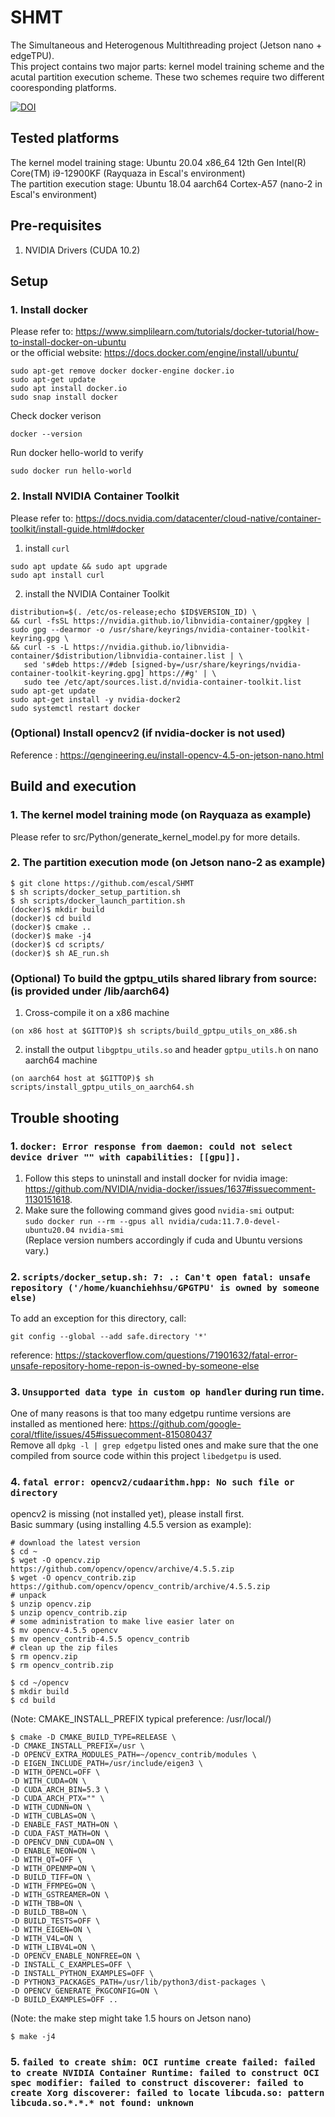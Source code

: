 # SHMT
The Simultaneous and Heterogenous Multithreading project (Jetson nano + edgeTPU). \
This project contains two major parts: kernel model training scheme and the acutal partition execution scheme. These two schemes require two different cooresponding platforms. 

[![DOI](https://zenodo.org/badge/674087894.svg)](https://zenodo.org/badge/latestdoi/674087894)


## Tested platforms
The kernel model training stage: Ubuntu 20.04 x86_64 12th Gen Intel(R) Core(TM) i9-12900KF (Rayquaza in Escal's environment) \
The partition execution stage: Ubuntu 18.04 aarch64 Cortex-A57 (nano-2 in Escal's environment)


## Pre-requisites
1. NVIDIA Drivers (CUDA 10.2)

## Setup
### 1. Install docker
Please refer to: https://www.simplilearn.com/tutorials/docker-tutorial/how-to-install-docker-on-ubuntu \
or the official website: https://docs.docker.com/engine/install/ubuntu/

```
sudo apt-get remove docker docker-engine docker.io
sudo apt-get update
sudo apt install docker.io
sudo snap install docker
```
Check docker verison
```
docker --version
```
Run docker hello-world to verify
```
sudo docker run hello-world
```

### 2. Install NVIDIA Container Toolkit 
Please refer to: https://docs.nvidia.com/datacenter/cloud-native/container-toolkit/install-guide.html#docker

1. install ```curl```
```
sudo apt update && sudo apt upgrade
sudo apt install curl
```
2. install the NVIDIA Container Toolkit
``` 
distribution=$(. /etc/os-release;echo $ID$VERSION_ID) \
&& curl -fsSL https://nvidia.github.io/libnvidia-container/gpgkey | sudo gpg --dearmor -o /usr/share/keyrings/nvidia-container-toolkit-keyring.gpg \
&& curl -s -L https://nvidia.github.io/libnvidia-container/$distribution/libnvidia-container.list | \
   sed 's#deb https://#deb [signed-by=/usr/share/keyrings/nvidia-container-toolkit-keyring.gpg] https://#g' | \
   sudo tee /etc/apt/sources.list.d/nvidia-container-toolkit.list
sudo apt-get update
sudo apt-get install -y nvidia-docker2
sudo systemctl restart docker
```

### (Optional) Install opencv2 (if nvidia-docker is not used)
Reference : https://qengineering.eu/install-opencv-4.5-on-jetson-nano.html

## Build and execution
### 1. The kernel model training mode (on Rayquaza as example)
Please refer to src/Python/generate_kernel_model.py for more details.

### 2. The partition execution mode (on Jetson nano-2 as example)
```
$ git clone https://github.com/escal/SHMT
$ sh scripts/docker_setup_partition.sh
$ sh scripts/docker_launch_partition.sh
(docker)$ mkdir build
(docker)$ cd build
(docker)$ cmake ..
(docker)$ make -j4
(docker)$ cd scripts/
(docker)$ sh AE_run.sh
```

### (Optional) To build the gptpu_utils shared library from source: (is provided under /lib/aarch64)
1. Cross-compile it on a x86 machine
```
(on x86 host at $GITTOP)$ sh scripts/build_gptpu_utils_on_x86.sh
```
2. install the output ```libgptpu_utils.so``` and header ```gptpu_utils.h``` on nano aarch64 machine
```
(on aarch64 host at $GITTOP)$ sh scripts/install_gptpu_utils_on_aarch64.sh
```

## Trouble shooting
### 1. ```docker: Error response from daemon: could not select device driver "" with capabilities: [[gpu]].``` 
1. Follow this steps to uninstall and install docker for nvidia image: https://github.com/NVIDIA/nvidia-docker/issues/1637#issuecomment-1130151618. 
2. Make sure the following command gives good ```nvidia-smi``` output: \
```sudo docker run --rm --gpus all nvidia/cuda:11.7.0-devel-ubuntu20.04 nvidia-smi``` \
(Replace version numbers accordingly if cuda and Ubuntu versions vary.)

### 2. ```scripts/docker_setup.sh: 7: .: Can't open fatal: unsafe repository ('/home/kuanchiehhsu/GPGTPU' is owned by someone else)```
To add an exception for this directory, call:
```
git config --global --add safe.directory '*'
```
reference: https://stackoverflow.com/questions/71901632/fatal-error-unsafe-repository-home-repon-is-owned-by-someone-else

### 3. ```Unsupported data type in custom op handler``` during run time.
One of many reasons is that too many edgetpu runtime versions are installed as mentioned here: https://github.com/google-coral/tflite/issues/45#issuecomment-815080437 \
Remove all ```dpkg -l | grep edgetpu``` listed ones and make sure that the one compiled from source code within this project ```libedgetpu``` is used.

### 4. ```fatal error: opencv2/cudaarithm.hpp: No such file or directory```
opencv2 is missing (not installed yet), please install first. \
Basic summary (using installing 4.5.5 version as example):
```
# download the latest version
$ cd ~
$ wget -O opencv.zip https://github.com/opencv/opencv/archive/4.5.5.zip
$ wget -O opencv_contrib.zip https://github.com/opencv/opencv_contrib/archive/4.5.5.zip
# unpack
$ unzip opencv.zip
$ unzip opencv_contrib.zip
# some administration to make live easier later on
$ mv opencv-4.5.5 opencv
$ mv opencv_contrib-4.5.5 opencv_contrib
# clean up the zip files
$ rm opencv.zip
$ rm opencv_contrib.zip
```
```
$ cd ~/opencv
$ mkdir build
$ cd build
```
(Note: CMAKE_INSTALL_PREFIX typical preference: /usr/local/)
```
$ cmake -D CMAKE_BUILD_TYPE=RELEASE \
-D CMAKE_INSTALL_PREFIX=/usr \
-D OPENCV_EXTRA_MODULES_PATH=~/opencv_contrib/modules \
-D EIGEN_INCLUDE_PATH=/usr/include/eigen3 \
-D WITH_OPENCL=OFF \
-D WITH_CUDA=ON \
-D CUDA_ARCH_BIN=5.3 \
-D CUDA_ARCH_PTX="" \
-D WITH_CUDNN=ON \
-D WITH_CUBLAS=ON \
-D ENABLE_FAST_MATH=ON \
-D CUDA_FAST_MATH=ON \
-D OPENCV_DNN_CUDA=ON \
-D ENABLE_NEON=ON \
-D WITH_QT=OFF \
-D WITH_OPENMP=ON \
-D BUILD_TIFF=ON \
-D WITH_FFMPEG=ON \
-D WITH_GSTREAMER=ON \
-D WITH_TBB=ON \
-D BUILD_TBB=ON \
-D BUILD_TESTS=OFF \
-D WITH_EIGEN=ON \
-D WITH_V4L=ON \
-D WITH_LIBV4L=ON \
-D OPENCV_ENABLE_NONFREE=ON \
-D INSTALL_C_EXAMPLES=OFF \
-D INSTALL_PYTHON_EXAMPLES=OFF \
-D PYTHON3_PACKAGES_PATH=/usr/lib/python3/dist-packages \
-D OPENCV_GENERATE_PKGCONFIG=ON \
-D BUILD_EXAMPLES=OFF ..
```
(Note: the make step might take 1.5 hours on Jetson nano)
```
$ make -j4
```

### 5. ```failed to create shim: OCI runtime create failed: failed to create NVIDIA Container Runtime: failed to construct OCI spec modifier: failed to construct discoverer: failed to create Xorg discoverer: failed to locate libcuda.so: pattern libcuda.so.*.*.* not found: unknown```
